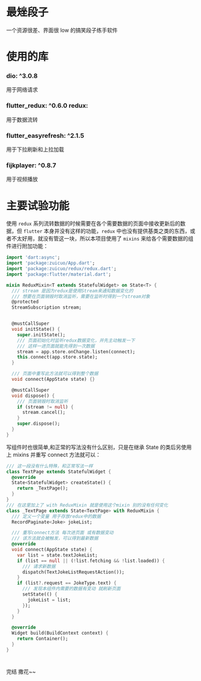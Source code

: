 # 最矬段子

一个资源很差、界面很 low 的搞笑段子练手软件

# 使用的库

### dio: ^3.0.8

用于网络请求

### flutter_redux: ^0.6.0 redux:

用于数据流转

### flutter_easyrefresh: ^2.1.5

用于下拉刷新和上拉加载

### fijkplayer: ^0.8.7

用于视频播放

# 主要试验功能

使用 `redux` 系列流转数据的时候需要在各个需要数据的页面中接收更新后的数据，但 `flutter` 本身并没有这样的功能，`redux` 中也没有提供基类之类的东西，或者不太好用，就没有管这一块，所以本项目使用了 `mixins` 来给各个需要数据的组件进行附加功能：

```dart
import 'dart:async';
import 'package:zuicuo/App.dart';
import 'package:zuicuo/redux/redux.dart';
import 'package:flutter/material.dart';

mixin ReduxMixin<T extends StatefulWidget> on State<T> {
  /// stream 是因为redux是使用Stream来通知数据变化的
  /// 想要在页面销毁时取消监听，需要在监听时得到一个stream对象
  @protected
  StreamSubscription stream;


  @mustCallSuper
  void initState() {
    super.initState();
    /// 页面初始化时监听redux数据变化，并先主动触发一下
    /// 这样一进页面就能先得到一次数据
    stream = app.store.onChange.listen(connect);
    this.connect(app.store.state);
  }

  /// 页面中重写此方法就可以得到整个数据
  void connect(AppState state) {}

  @mustCallSuper
  void dispose() {
    /// 页面销毁时取消监听
    if (stream != null) {
      stream.cancel();
    }
    super.dispose();
  }
}

```

写组件时也很简单,和正常的写法没有什么区别，只是在继承 State 的类后另使用上 mixins 并重写 connect 方法就可以：

```dart
/// 这一段没有什么特殊，和正常写法一样
class TextPage extends StatefulWidget {
  @override
  State<StatefulWidget> createState() {
    return _TextPage();
  }
}
/// 在这里加上了 with ReduxMixin 就是使用这个mixin 别的没有任何变化
class _TextPage extends State<TextPage> with ReduxMixin {
  /// 定义一个变量 用于存放redux中的数据
  RecordPaginate<Joke> jokeList;

  /// 重写connect方法 每次进页面 或有数据变动
  /// 该方法就会被触发，可以得到最新数据
  @override
  void connect(AppState state) {
    var list = state.textJokeList;
    if (list == null || (!list.fetching && !list.loaded)) {
      /// 请求新数据
      dispatch(TextJokeListRequestAction());
    }
    if (list?.request == JokeType.text) {
      /// 发现本组件内需要的数据有变动 就刷新页面
      setState(() {
        jokeList = list;
      });
    }
  }

  @override
  Widget build(BuildContext context) {
    return Container();
  }
}

```

#

完结 撒花~~
